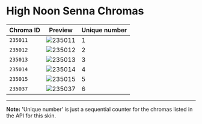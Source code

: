 # High Noon Senna Chromas

| Chroma ID | Preview | Unique number |
|---|---|---|
| `235011` | ![235011](https://raw.communitydragon.org/latest/plugins/rcp-be-lol-game-data/global/default/v1/champion-chroma-images/235/235011.png) | 1 |
| `235012` | ![235012](https://raw.communitydragon.org/latest/plugins/rcp-be-lol-game-data/global/default/v1/champion-chroma-images/235/235012.png) | 2 |
| `235013` | ![235013](https://raw.communitydragon.org/latest/plugins/rcp-be-lol-game-data/global/default/v1/champion-chroma-images/235/235013.png) | 3 |
| `235014` | ![235014](https://raw.communitydragon.org/latest/plugins/rcp-be-lol-game-data/global/default/v1/champion-chroma-images/235/235014.png) | 4 |
| `235015` | ![235015](https://raw.communitydragon.org/latest/plugins/rcp-be-lol-game-data/global/default/v1/champion-chroma-images/235/235015.png) | 5 |
| `235037` | ![235037](https://raw.communitydragon.org/latest/plugins/rcp-be-lol-game-data/global/default/v1/champion-chroma-images/235/235037.png) | 6 |

---

**Note:** 'Unique number' is just a sequential counter for the chromas listed in the API for this skin.